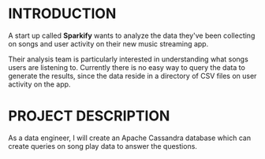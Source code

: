 # INTRODUCTION
A start up called **Sparkify** wants to analyze the data they've been collecting on songs and user activity on their new music streaming app.

Their analysis team is particularly interested in understanding what songs users are listening to. Currently there is no easy way to query the data to generate the results, since the data reside in a directory of CSV files on user activity on the app.

# PROJECT DESCRIPTION

As a data engineer, I will create an Apache Cassandra database which can create queries on song play data to answer the questions.
